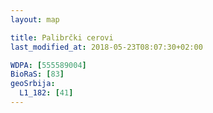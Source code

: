 ```yaml
---
layout: map

title: Palibrčki cerovi
last_modified_at: 2018-05-23T08:07:30+02:00

WDPA: [555589004]
BioRaS: [83]
geoSrbija:
  L1_182: [41]
---
```

